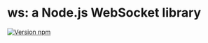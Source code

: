 # ws: a Node.js WebSocket library

[![Version npm](https://img.shields.io/npm/v/ws.svg?logo=npm)](https://www.npmjs.com/package/ws)
